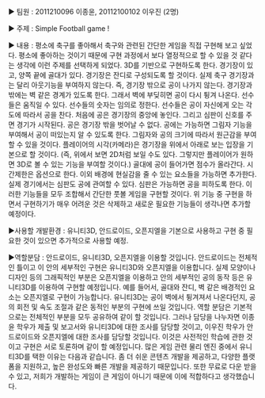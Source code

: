 ▶ 팀원 : 2011210096 이종윤, 20112100102 이우진 (2명)

▶ 주제 : Simple Football game !

▶ 내용 : 평소에 축구를 좋아해서 축구와 관련된 간단한 게임을 직접 구현해 보고 싶었다.  평소에 좋아하는 것이기 때문에 구현 과정에서 보다 열정적으로 할 수 있을 것 같다는 생각에 이런 주제를 선택하게 되었다. 3D를 기반으로 구현하도록 한다. 경기장이 있고, 양쪽 끝에 골대가 있다. 경기장은 잔디로 구성되도록 할 것이다. 실제 축구 경기장과는 달리 아웃기능을 부여하지 않는다. 즉, 경기장 밖으로 공이 나가지 않는다. 경기장과 밖에는 벽 같은 경계가 있도록 한다. 그래서 벽에 부딪히면 공이 다시 튕겨 나온다. 선수들은 움직일 수 있다. 선수들의 숫자는 임의로 정한다. 선수들은 공이 자신에게 오는 각도에 따라서 공을 찬다. 처음에 공은 경기장의 중앙에 놓인다. 그리고 심판이 신호를 주면 경기가 시작된다. 공은 경기장 밖을 벗어날 수 없다. 공에는 가능하면 그림자 기능을 부여해서 공이 떠있는지 알 수 있도록 한다. 그림자와 공의 크기에 따라서 원근감을 부여할 수 있을 것이다. 플레이어의 시각(카메라)은 경기장을 위에서 아래로 보는 입장을 기본으로 할 것이다. (즉, 위에서 보면 2D처럼 보일 수도 있다. 그렇지만 플레이어가 원하면 3D로 볼 수 있는 기능을 부여할 것이다.) 골대에 공이 들어가면 점수가 올라간다. 시간제한은 옵션으로 한다. 이외 배경에 현실감을 줄 수 있는 요소들을 가능하면 추가한다. 실제 경기에서는 심판도 공에 관여할 수 있다. 심판은 가능하면 공을 피하도록 한다. 이러한 기능들을 모두 조합해서 간단한 풋볼 게임을 구현할 것이다. 위 기능 중 구현을 하면서 구현하기가 매우 어려운 것은 삭제하고 새로운 필요한 기능들이 생각나면 추가할 예정이다.

▶사용할 개발환경 : 유니티3D, 안드로이드, 오픈지엘을 기본으로 사용하고 구현 중 필요한 것이 있으면 추가적으로 사용할 예정.

▶역할분담 : 안드로이드, 유니티3D, 오픈지엘을 이용할 것입니다. 안드로이드는 전체적인 틀이고 이 안의 세부적인 구현은 유니티3D와 오픈지엘을 이용합니다. 실제 모양이나 디자인 등의 그래픽적인 부분은 오픈지엘을 이용하고 안의 세부적인 공의 동작 등은 유니티3D를 이용하여 구현할 예정입니다. 예를 들어서, 골대와 잔디, 벽 같은 배경적인 요소는 오픈지엘로 구현이 가능합니다. 유니티3D는 공이 벽에서 튕겨져서 나온다던지, 공의 회전 및 속도 조절과 같은 동적인 부분의 구현에 쓰일 것입니다. 역할 분담은 기본적으로는 전체적인 부분을 모두 공유하여 같이 할 것입니다. 그러나 담당을 나누자면 이종윤 학우가 제출 및 보고서와 유니티3D에 대한 조사를 담당할 것이고, 이우진 학우가 안드로이드와 오픈지엘에 대한 조사를 담당할 것입니다. 이것은 사전적인 학습에 관한 것이고 구현은 서로 토론하며 같이 할 예정입니다. 많은 게임 관련 물리 엔진 중에서 유니티3D를 택한 이유는 다음과 같습니다. 좀 더 쉬운 콘텐츠 개발을 제공하고, 다양한 플랫폼을 지원하고, 높은 완성도와 빠른 개발을 제공하기 때문입니다. 또한 무료로 다운 받을 수 있고, 저희가 개발하는 게임이 큰 게임이 아니기 때문에 이에 적합하다고 생각했습니다. 
